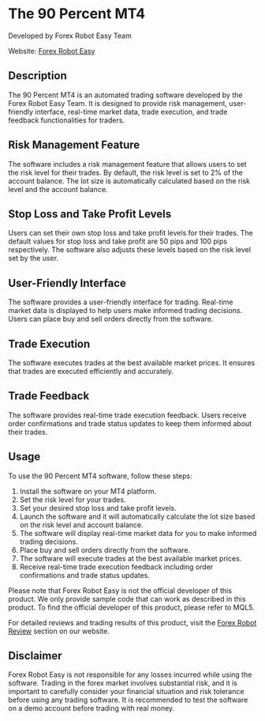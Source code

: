 # The 90 Percent MT4

Developed by Forex Robot Easy Team

Website: [Forex Robot Easy](https://www.forexroboteasy.com)

## Description

The 90 Percent MT4 is an automated trading software developed by the Forex Robot Easy Team. It is designed to provide risk management, user-friendly interface, real-time market data, trade execution, and trade feedback functionalities for traders.

## Risk Management Feature

The software includes a risk management feature that allows users to set the risk level for their trades. By default, the risk level is set to 2% of the account balance. The lot size is automatically calculated based on the risk level and the account balance.

## Stop Loss and Take Profit Levels

Users can set their own stop loss and take profit levels for their trades. The default values for stop loss and take profit are 50 pips and 100 pips respectively. The software also adjusts these levels based on the risk level set by the user.

## User-Friendly Interface

The software provides a user-friendly interface for trading. Real-time market data is displayed to help users make informed trading decisions. Users can place buy and sell orders directly from the software.

## Trade Execution

The software executes trades at the best available market prices. It ensures that trades are executed efficiently and accurately.

## Trade Feedback

The software provides real-time trade execution feedback. Users receive order confirmations and trade status updates to keep them informed about their trades.

## Usage

To use the 90 Percent MT4 software, follow these steps:

1. Install the software on your MT4 platform.
2. Set the risk level for your trades.
3. Set your desired stop loss and take profit levels.
4. Launch the software and it will automatically calculate the lot size based on the risk level and account balance.
5. The software will display real-time market data for you to make informed trading decisions.
6. Place buy and sell orders directly from the software.
7. The software will execute trades at the best available market prices.
8. Receive real-time trade execution feedback including order confirmations and trade status updates.

Please note that Forex Robot Easy is not the official developer of this product. We only provide sample code that can work as described in this product. To find the official developer of this product, please refer to MQL5.

For detailed reviews and trading results of this product, visit the [Forex Robot Review](https://forexroboteasy.com/forex-robot-review/90-percent-mt4-software-unbiased-review-real-results/) section on our website.

## Disclaimer

Forex Robot Easy is not responsible for any losses incurred while using the software. Trading in the forex market involves substantial risk, and it is important to carefully consider your financial situation and risk tolerance before using any trading software. It is recommended to test the software on a demo account before trading with real money.
